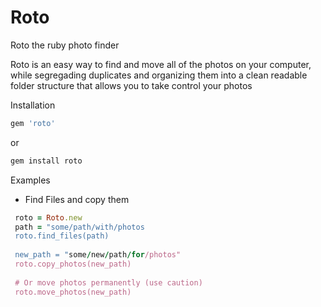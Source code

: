 # Roto
Roto the ruby photo finder


Roto is an easy way to find and move all of the photos on your computer, while segregading duplicates and organizing them into 
a clean readable folder structure that allows you to take control your photos


Installation

```ruby
gem 'roto' 
```
or 
```ruby
gem install roto
```
Examples

- Find Files and copy them
```ruby
 roto = Roto.new
 path = "some/path/with/photos
 roto.find_files(path)
 
 new_path = "some/new/path/for/photos"
 roto.copy_photos(new_path)
 
 # Or move photos permanently (use caution)
 roto.move_photos(new_path)
```
